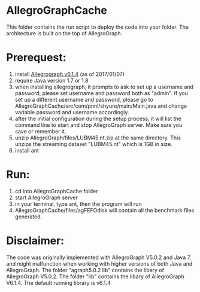 # AllegroGraphCache

This folder contains the run script to deploy the code into your folder. 
The architecture is built on the top of AllegroGraph. 

# Prerequest:

1. install [Allegrograph v6.1.4](http://franz.com/agraph/support/documentation/current/server-installation.html) (as of 2017/01/07)
2. require Java version 1.7 or 1.8
3. when installing allegrograph, it prompts to ask to set up a username and password, please set username and password both as "admin". If you set up a different username and password, please go to AllegroGraphCache/src/com/pnnl/shyure/main/Main.java and change variable password and username accordingly. 
4. after the initial configuration during the setup process, it will list the command line to start and stop AllegroGraph server. Make sure you save or remember it.
5. unzip AllegroGraph/files/LUBM45.nt.zip at the same directory. This unzips the streaming dataset "LUBM45.nt" which is 1GB in size. 
6. install ant

# Run:
1. cd into AllegroGraphCache folder
2. start AllegroGraph server
3. in your terminal, type ant, then the program will run
4. AllegroGraphCache/files/agFEFOdisk will contain all the benchmark files generated. 

# Disclaimer:
The code was originally implemented with AllegroGraph V5.0.2 and Java 7, and might malfunction when working with higher versions of both Java and AllegroGraph. The folder "agraph5.0.2 lib" contains the libary of AllegroGraph V5.0.2. The folder "lib" contains the libary of AllegroGraph V6.1.4. 
The default running library is v6.1.4